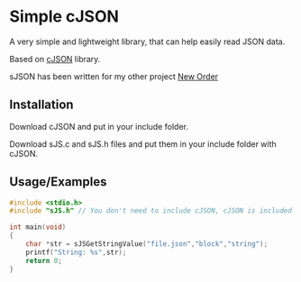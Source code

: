 
# Simple сJSON

A very simple and lightweight library, that can help easily read JSON data.

Based on [cJSON](https://github.com/DaveGamble/cJSON) library.

sJSON has been written for my other project [New Order](https://github.com/io451/neworder)





## Installation

Download cJSON and put in your include folder.

Download sJS.c and sJS.h files and put them in your include folder with cJSON. 
    
## Usage/Examples

```C
#include <stdio.h>
#include "sJS.h" // You don't need to include cJSON, cJSON is included in sJSON header file

int main(void)
{
    char *str = sJSGetStringValue("file.json","block","string");
    printf("String: %s",str);
    return 0;
}
```

